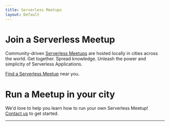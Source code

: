 ```yaml
---
title: Serverless Meetups
layout: Default
---
```


# Join a Serverless Meetup

Community-driven [Serverless Meetups](https://www.meetup.com/pro/serverless/) are hosted locally in cities across the world. Get together. Spread knowledge. Unleash the power and simplicity of Serverless Applications.

[Find a Serverless Meetup](https://www.meetup.com/pro/serverless/) near you.

# Run a Meetup in your city

We'd love to help you learn how to run your own Serverless Meetup! [Contact us](https://docs.google.com/forms/d/e/1FAIpQLSfSCMFQc47wn1S0Y2H7LBjuvmoZW57cgBSwKC6vdnbd_7yvWA/viewform) to get started.
<hr />
